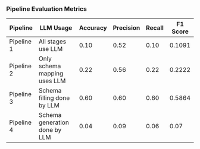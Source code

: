 ### Pipeline Evaluation Metrics

| Pipeline     | LLM Usage                          | Accuracy | Precision | Recall | F1 Score |
|--------------|------------------------------------|----------|-----------|--------|----------|
| Pipeline 1   | All stages use LLM                 | 0.10     | 0.52      | 0.10   | 0.1091   |
| Pipeline 2   | Only schema mapping uses LLM       | 0.22     | 0.56      | 0.22   | 0.2222   |
| Pipeline 3   | Schema filling done by LLM         | 0.60     | 0.60      | 0.60   | 0.5864   |
| Pipeline 4   | Schema generation done by LLM      | 0.04     | 0.09      | 0.06   | 0.07     |
